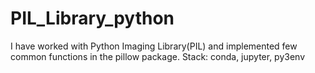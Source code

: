 # PIL_Library_python
I have worked with Python Imaging Library(PIL) and implemented few common functions in the pillow package.
Stack: conda, jupyter, py3env
